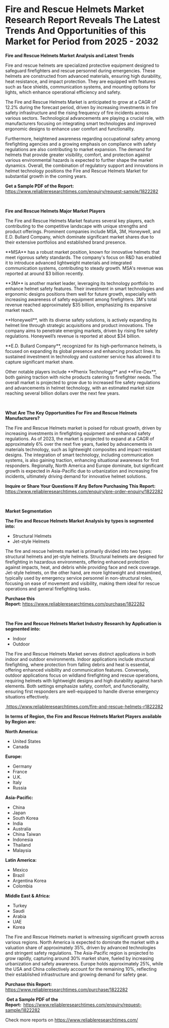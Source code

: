 <p><h1>Fire and Rescue Helmets Market Research Report Reveals The Latest Trends And Opportunities of this Market for Period from 2025 - 2032</h1></p><p><strong>Fire and Rescue Helmets Market Analysis and Latest Trends</strong></p>
<p><p>Fire and rescue helmets are specialized protective equipment designed to safeguard firefighters and rescue personnel during emergencies. These helmets are constructed from advanced materials, ensuring high durability, heat resistance, and impact protection. They are equipped with features such as face shields, communication systems, and mounting options for lights, which enhance operational efficiency and safety.</p><p>The Fire and Rescue Helmets Market is anticipated to grow at a CAGR of 12.2% during the forecast period, driven by increasing investments in fire safety infrastructure and the rising frequency of fire incidents across various sectors. Technological advancements are playing a crucial role, with manufacturers focusing on integrating smart technologies and improved ergonomic designs to enhance user comfort and functionality.</p><p>Furthermore, heightened awareness regarding occupational safety among firefighting agencies and a growing emphasis on compliance with safety regulations are also contributing to market expansion. The demand for helmets that provide greater visibility, comfort, and protection against various environmental hazards is expected to further shape the market dynamics. Overall, the combination of regulatory support and innovations in helmet technology positions the Fire and Rescue Helmets Market for substantial growth in the coming years.</p></p>
<p><strong>Get a Sample PDF of the Report:&nbsp;</strong> <a href="https://www.reliableresearchtimes.com/enquiry/request-sample/1822282?utm_campaign=2891&utm_medium=2&utm_source=Github&utm_content=ia&utm_term=04042025&utm_id=fire-and-rescue-helmets">https://www.reliableresearchtimes.com/enquiry/request-sample/1822282</a></p>
<p>&nbsp;</p>
<p><strong>Fire and Rescue Helmets Major Market Players</strong></p>
<p><p>The Fire and Rescue Helmets Market features several key players, each contributing to the competitive landscape with unique strengths and product offerings. Prominent companies include MSA, 3M, Honeywell, and E.D. Bullard Company, which dominate significant market shares due to their extensive portfolios and established brand presence.</p><p>**MSA** has a robust market position, known for innovative helmets that meet rigorous safety standards. The company's focus on R&D has enabled it to introduce advanced lightweight materials and integrated communication systems, contributing to steady growth. MSA's revenue was reported at around $3 billion recently.</p><p>**3M** is another market leader, leveraging its technology portfolio to enhance helmet safety features. Their investment in smart technologies and ergonomic designs positions them well for future growth, especially with increasing awareness of safety equipment among firefighters. 3M's total revenue reached approximately $35 billion, emphasizing its expansive market reach.</p><p>**Honeywell**, with its diverse safety solutions, is actively expanding its helmet line through strategic acquisitions and product innovations. The company aims to penetrate emerging markets, driven by rising fire safety regulations. Honeywell’s revenue is reported at about $34 billion.</p><p>**E.D. Bullard Company**, recognized for its high-performance helmets, is focused on expanding its global presence and enhancing product lines. Its sustained investment in technology and customer service has allowed it to capture significant market share.</p><p>Other notable players include **Phenix Technology** and **Fire-Dex**, both gaining traction with niche products catering to firefighter needs. The overall market is projected to grow due to increased fire safety regulations and advancements in helmet technology, with an estimated market size reaching several billion dollars over the next few years.</p></p>
<p>&nbsp;</p>
<p><strong>What Are The Key Opportunities For Fire and Rescue Helmets Manufacturers?</strong></p>
<p><p>The Fire and Rescue Helmets market is poised for robust growth, driven by increasing investments in firefighting equipment and enhanced safety regulations. As of 2023, the market is projected to expand at a CAGR of approximately 6% over the next five years, fueled by advancements in materials technology, such as lightweight composites and impact-resistant designs. The integration of smart technology, including communication systems, is also gaining traction, enhancing situational awareness for first responders. Regionally, North America and Europe dominate, but significant growth is expected in Asia-Pacific due to urbanization and increasing fire incidents, ultimately driving demand for innovative helmet solutions.</p></p>
<p><strong>Inquire or Share Your Questions If Any Before Purchasing This Report:</strong> <a href="https://www.reliableresearchtimes.com/enquiry/pre-order-enquiry/1822282?utm_campaign=2891&utm_medium=2&utm_source=Github&utm_content=ia&utm_term=04042025&utm_id=fire-and-rescue-helmets">https://www.reliableresearchtimes.com/enquiry/pre-order-enquiry/1822282</a></p>
<p>&nbsp;</p>
<p><strong>Market Segmentation</strong></p>
<p><strong>The Fire and Rescue Helmets Market Analysis by types is segmented into:</strong></p>
<p><ul><li>Structural Helmets</li><li>Jet-style Helmets</li></ul></p>
<p><p>The fire and rescue helmets market is primarily divided into two types: structural helmets and jet-style helmets. Structural helmets are designed for firefighting in hazardous environments, offering enhanced protection against impacts, heat, and debris while providing face and neck coverage. Jet-style helmets, on the other hand, are more lightweight and streamlined, typically used by emergency service personnel in non-structural roles, focusing on ease of movement and visibility, making them ideal for rescue operations and general firefighting tasks.</p></p>
<p><strong>Purchase this Report:&nbsp;</strong><a href="https://www.reliableresearchtimes.com/purchase/1822282?utm_campaign=2891&utm_medium=2&utm_source=Github&utm_content=ia&utm_term=04042025&utm_id=fire-and-rescue-helmets">https://www.reliableresearchtimes.com/purchase/1822282</a></p>
<p>&nbsp;</p>
<p><strong>The Fire and Rescue Helmets Market Industry Research by Application is segmented into:</strong></p>
<p><ul><li>Indoor</li><li>Outdoor</li></ul></p>
<p><p>The Fire and Rescue Helmets Market serves distinct applications in both indoor and outdoor environments. Indoor applications include structural firefighting, where protection from falling debris and heat is essential, offering enhanced visibility and communication features. Conversely, outdoor applications focus on wildland firefighting and rescue operations, requiring helmets with lightweight designs and high durability against harsh elements. Both settings emphasize safety, comfort, and functionality, ensuring first responders are well-equipped to handle diverse emergency situations effectively.</p></p>
<p><a href="https://www.reliableresearchtimes.com/fire-and-rescue-helmets-r1822282?utm_campaign=2891&utm_medium=2&utm_source=Github&utm_content=ia&utm_term=04042025&utm_id=fire-and-rescue-helmets">&nbsp;https://www.reliableresearchtimes.com/fire-and-rescue-helmets-r1822282</a></p>
<p><strong>In terms of Region, the Fire and Rescue Helmets Market Players available by Region are:</strong></p>
<p>
    <p> <strong> North America: </strong>
        <ul>
            <li>United States</li>
            <li>Canada</li>
        </ul>
        </p> 
    <p> <strong> Europe: </strong>
        <ul>
            <li>Germany</li>
            <li>France</li>
            <li>U.K.</li>
            <li>Italy</li>
            <li>Russia</li>
        </ul>
        </p> 
    <p> <strong> Asia-Pacific: </strong>
        <ul>
            <li>China</li>
            <li>Japan</li>
            <li>South Korea</li>
            <li>India</li>
            <li>Australia</li>
            <li>China Taiwan</li>
            <li>Indonesia</li>
            <li>Thailand</li>
            <li>Malaysia</li>
        </ul>
        </p> 
    <p> <strong> Latin America: </strong>
        <ul>
            <li>Mexico</li>
            <li>Brazil</li>
            <li>Argentina Korea</li>
            <li>Colombia</li>
        </ul>
        </p> 
    <p> <strong> Middle East & Africa: </strong>
        <ul>
            <li>Turkey</li>
            <li>Saudi</li>
            <li>Arabia</li>
            <li>UAE</li>
            <li>Korea</li>
        </ul>
    </p>
    </p>
<p><p>The Fire and Rescue Helmets market is witnessing significant growth across various regions. North America is expected to dominate the market with a valuation share of approximately 35%, driven by advanced technologies and stringent safety regulations. The Asia-Pacific region is projected to grow rapidly, capturing around 30% market share, fueled by increasing urbanization and safety awareness. Europe holds approximately 25%, while the USA and China collectively account for the remaining 10%, reflecting their established infrastructure and growing demand for safety gear.</p></p>
<p><strong>Purchase this Report: </strong><a href="https://www.reliableresearchtimes.com/purchase/1822282?utm_campaign=2891&utm_medium=2&utm_source=Github&utm_content=ia&utm_term=04042025&utm_id=fire-and-rescue-helmets">https://www.reliableresearchtimes.com/purchase/1822282</a></p>
<p>&nbsp;<strong>Get a Sample PDF of the Report:&nbsp;&nbsp;</strong><a href="https://www.reliableresearchtimes.com/enquiry/request-sample/1822282?utm_campaign=2891&utm_medium=2&utm_source=Github&utm_content=ia&utm_term=04042025&utm_id=fire-and-rescue-helmets">https://www.reliableresearchtimes.com/enquiry/request-sample/1822282</a></p>
<p><strong></strong></p>
<p>Check more reports on <a href="https://www.reliableresearchtimes.com/?utm_campaign=2891&utm_medium=2&utm_source=Github&utm_content=ia&utm_term=04042025&utm_id=fire-and-rescue-helmets">https://www.reliableresearchtimes.com/</a></p>